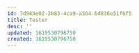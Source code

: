 ```yaml
---
id: 7d984e02-2b83-4ca9-a564-6d836e51f6f5
title: Tester
desc: ''
updated: 1619530796750
created: 1619530796750
---
```


